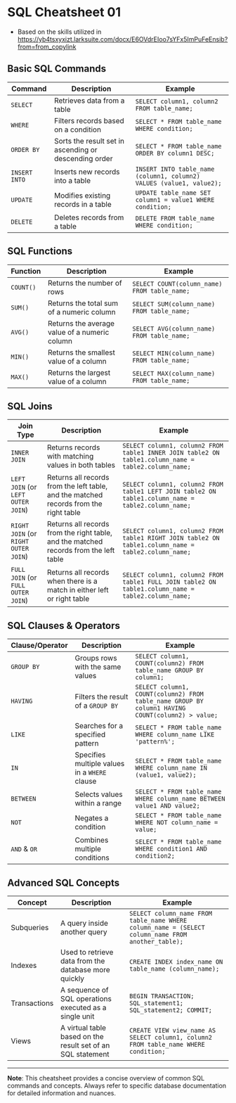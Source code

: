 # SQL Cheatsheet 01

- Based on the skills utilized in https://yb4tsxyxizt.larksuite.com/docx/E6OVdrEIoo7sYFx5ImPuFeEnsib?from=from_copylink

## Basic SQL Commands

| Command | Description | Example |
|---------|-------------|---------|
| `SELECT` | Retrieves data from a table | `SELECT column1, column2 FROM table_name;` |
| `WHERE` | Filters records based on a condition | `SELECT * FROM table_name WHERE condition;` |
| `ORDER BY` | Sorts the result set in ascending or descending order | `SELECT * FROM table_name ORDER BY column1 DESC;` |
| `INSERT INTO` | Inserts new records into a table | `INSERT INTO table_name (column1, column2) VALUES (value1, value2);` |
| `UPDATE` | Modifies existing records in a table | `UPDATE table_name SET column1 = value1 WHERE condition;` |
| `DELETE` | Deletes records from a table | `DELETE FROM table_name WHERE condition;` |

## SQL Functions

| Function | Description | Example |
|----------|-------------|---------|
| `COUNT()` | Returns the number of rows | `SELECT COUNT(column_name) FROM table_name;` |
| `SUM()` | Returns the total sum of a numeric column | `SELECT SUM(column_name) FROM table_name;` |
| `AVG()` | Returns the average value of a numeric column | `SELECT AVG(column_name) FROM table_name;` |
| `MIN()` | Returns the smallest value of a column | `SELECT MIN(column_name) FROM table_name;` |
| `MAX()` | Returns the largest value of a column | `SELECT MAX(column_name) FROM table_name;` |

## SQL Joins

| Join Type | Description | Example |
|-----------|-------------|---------|
| `INNER JOIN` | Returns records with matching values in both tables | `SELECT column1, column2 FROM table1 INNER JOIN table2 ON table1.column_name = table2.column_name;` |
| `LEFT JOIN` (or `LEFT OUTER JOIN`) | Returns all records from the left table, and the matched records from the right table | `SELECT column1, column2 FROM table1 LEFT JOIN table2 ON table1.column_name = table2.column_name;` |
| `RIGHT JOIN` (or `RIGHT OUTER JOIN`) | Returns all records from the right table, and the matched records from the left table | `SELECT column1, column2 FROM table1 RIGHT JOIN table2 ON table1.column_name = table2.column_name;` |
| `FULL JOIN` (or `FULL OUTER JOIN`) | Returns all records when there is a match in either left or right table | `SELECT column1, column2 FROM table1 FULL JOIN table2 ON table1.column_name = table2.column_name;` |

## SQL Clauses & Operators

| Clause/Operator | Description | Example |
|-----------------|-------------|---------|
| `GROUP BY` | Groups rows with the same values | `SELECT column1, COUNT(column2) FROM table_name GROUP BY column1;` |
| `HAVING` | Filters the result of a `GROUP BY` | `SELECT column1, COUNT(column2) FROM table_name GROUP BY column1 HAVING COUNT(column2) > value;` |
| `LIKE` | Searches for a specified pattern | `SELECT * FROM table_name WHERE column_name LIKE 'pattern%';` |
| `IN` | Specifies multiple values in a `WHERE` clause | `SELECT * FROM table_name WHERE column_name IN (value1, value2);` |
| `BETWEEN` | Selects values within a range | `SELECT * FROM table_name WHERE column_name BETWEEN value1 AND value2;` |
| `NOT` | Negates a condition | `SELECT * FROM table_name WHERE NOT column_name = value;` |
| `AND` & `OR` | Combines multiple conditions | `SELECT * FROM table_name WHERE condition1 AND condition2;` |

## Advanced SQL Concepts

| Concept | Description | Example |
|---------|-------------|---------|
| Subqueries | A query inside another query | `SELECT column_name FROM table_name WHERE column_name = (SELECT column_name FROM another_table);` |
| Indexes | Used to retrieve data from the database more quickly | `CREATE INDEX index_name ON table_name (column_name);` |
| Transactions | A sequence of SQL operations executed as a single unit | `BEGIN TRANSACTION; SQL_statement1; SQL_statement2; COMMIT;` |
| Views | A virtual table based on the result set of an SQL statement | `CREATE VIEW view_name AS SELECT column1, column2 FROM table_name WHERE condition;` |

---

**Note**: This cheatsheet provides a concise overview of common SQL commands and concepts. Always refer to specific database documentation for detailed information and nuances.

